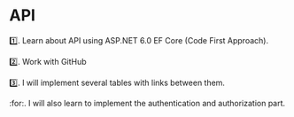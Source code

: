 # API

:one:. Learn about API using ASP.NET 6.0  EF Core (Code First Approach).

:two:. Work with GitHub

:three:. I will implement several tables with links between them.

:for:. I will also learn to implement the authentication and authorization part.
